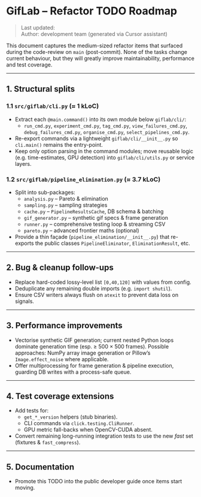 # GifLab – Refactor TODO Roadmap

> Last updated: <!--DATE_PLACEHOLDER-->  
> Author: development team (generated via Cursor assistant)

This document captures the medium-sized refactor items that surfaced during the
code-review on `main` (post-commit).  None of the tasks change current
behaviour, but they will greatly improve maintainability, performance and test
coverage.

---
## 1.  Structural splits

### 1.1  `src/giflab/cli.py` (≈ 1 kLoC)
* Extract each `@main.command()` into its own module below `giflab/cli/`:
  * `run_cmd.py`, `experiment_cmd.py`, `tag_cmd.py`, `view_failures_cmd.py`,
    `debug_failures_cmd.py`, `organise_cmd.py`, `select_pipelines_cmd.py`.
* Re-export commands via a lightweight `giflab/cli/__init__.py` so
  `cli.main()` remains the entry-point.
* Keep only option parsing in the command modules; move reusable logic (e.g.
  time-estimates, GPU detection) into `giflab/cli/utils.py` or service layers.

### 1.2  `src/giflab/pipeline_elimination.py` (≈ 3.7 kLoC)
* Split into sub-packages:
  * `analysis.py` – Pareto & elimination  
  * `sampling.py` – sampling strategies  
  * `cache.py` – `PipelineResultsCache`, DB schema & batching  
  * `gif_generator.py` – synthetic gif specs & frame generation  
  * `runner.py` – comprehensive testing loop & streaming CSV  
  * `pareto.py` – advanced frontier maths (optional)
* Provide a thin façade (`pipeline_elimination/__init__.py`) that re-exports
  the public classes `PipelineEliminator`, `EliminationResult`, etc.

---
## 2.  Bug & cleanup follow-ups
* Replace hard-coded lossy-level list `[0,40,120]` with values from config.
* Deduplicate any remaining double imports (e.g. `import shutil`).
* Ensure CSV writers always flush on `atexit` to prevent data loss on signals.

---
## 3.  Performance improvements
* Vectorise synthetic GIF generation; current nested Python loops dominate
  generation time (esp. ≥ 500 × 500 frames).  Possible approaches: NumPy array
  image generation or Pillow’s `Image.effect_noise` where applicable.
* Offer multiprocessing for frame generation & pipeline execution, guarding DB
  writes with a process-safe queue.

---
## 4.  Test coverage extensions
* Add tests for:
  * `get_*_version` helpers (stub binaries).
  * CLI commands via `click.testing.CliRunner`.
  * GPU metric fall-backs when OpenCV-CUDA absent.
* Convert remaining long-running integration tests to use the new *fast* set
  (fixtures & `fast_compress`).

---
## 5.  Documentation
* Promote this TODO into the public developer guide once items start moving.

